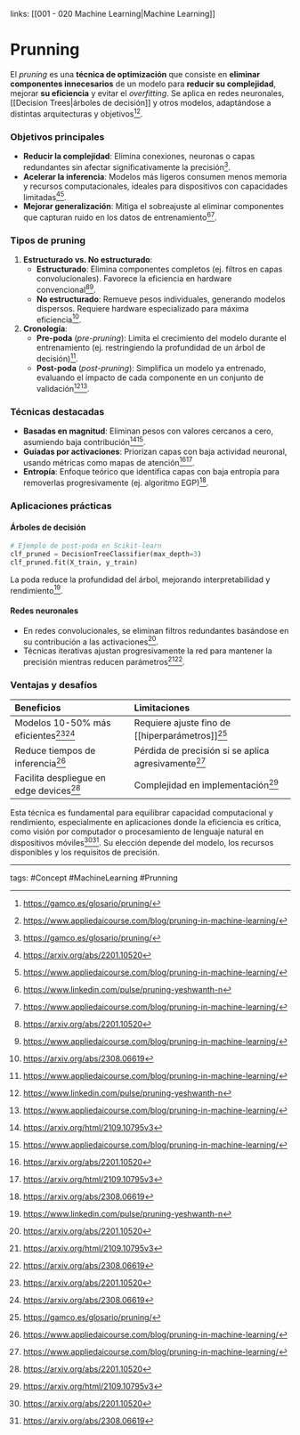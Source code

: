 links: [[001 - 020 Machine Learning|Machine Learning]]

# Prunning

El *pruning* es una **técnica de optimización** que consiste en **eliminar componentes innecesarios** de un modelo para **reducir su complejidad**, mejorar **su eficiencia** y evitar el *overfitting*. Se aplica en redes neuronales, [[Decision Trees|árboles de decisión]] y otros modelos, adaptándose a distintas arquitecturas y objetivos[^4][^6].


### Objetivos principales

- **Reducir la complejidad**: Elimina conexiones, neuronas o capas redundantes sin afectar significativamente la precisión[^4].
- **Acelerar la inferencia**: Modelos más ligeros consumen menos memoria y recursos computacionales, ideales para dispositivos con capacidades limitadas[^1][^6].
- **Mejorar generalización**: Mitiga el sobreajuste al eliminar componentes que capturan ruido en los datos de entrenamiento[^5][^6].


### Tipos de pruning

1. **Estructurado vs. No estructurado**:
    - **Estructurado**: Elimina componentes completos (ej. filtros en capas convolucionales). Favorece la eficiencia en hardware convencional[^1][^6].
    - **No estructurado**: Remueve pesos individuales, generando modelos dispersos. Requiere hardware especializado para máxima eficiencia[^3].
2. **Cronología**:
    - **Pre-poda** (*pre-pruning*): Limita el crecimiento del modelo durante el entrenamiento (ej. restringiendo la profundidad de un árbol de decisión)[^6].
    - **Post-poda** (*post-pruning*): Simplifica un modelo ya entrenado, evaluando el impacto de cada componente en un conjunto de validación[^5][^6].


### Técnicas destacadas

- **Basadas en magnitud**: Eliminan pesos con valores cercanos a cero, asumiendo baja contribución[^2][^6].
- **Guíadas por activaciones**: Priorizan capas con baja actividad neuronal, usando métricas como mapas de atención[^1][^2].
- **Entropía**: Enfoque teórico que identifica capas con baja entropía para removerlas progresivamente (ej. algoritmo EGP)[^3].


### Aplicaciones prácticas
#### Árboles de decisión

```python
# Ejemplo de post-poda en Scikit-learn
clf_pruned = DecisionTreeClassifier(max_depth=3)
clf_pruned.fit(X_train, y_train)
```

La poda reduce la profundidad del árbol, mejorando interpretabilidad y rendimiento[^5].
#### Redes neuronales
- En redes convolucionales, se eliminan filtros redundantes basándose en su contribución a las activaciones[^1].
- Técnicas iterativas ajustan progresivamente la red para mantener la precisión mientras reducen parámetros[^2][^3].


### Ventajas y desafíos

| **Beneficios** | **Limitaciones** |
| :-- | :-- |
| Modelos 10-50% más eficientes[^1][^3] | Requiere ajuste fino de [[hiperparámetros]][^4] |
| Reduce tiempos de inferencia[^6] | Pérdida de precisión si se aplica agresivamente[^6] |
| Facilita despliegue en edge devices[^1] | Complejidad en implementación[^2] |


Esta técnica es fundamental para equilibrar capacidad computacional y rendimiento, especialmente en aplicaciones donde la eficiencia es crítica, como visión por computador o procesamiento de lenguaje natural en dispositivos móviles[^1][^3]. Su elección depende del modelo, los recursos disponibles y los requisitos de precisión.


---
tags:
	#Concept #MachineLearning #Prunning

[^1]: https://arxiv.org/abs/2201.10520

[^2]: https://arxiv.org/html/2109.10795v3

[^3]: https://arxiv.org/abs/2308.06619

[^4]: https://gamco.es/glosario/pruning/

[^5]: https://www.linkedin.com/pulse/pruning-yeshwanth-n

[^6]: https://www.appliedaicourse.com/blog/pruning-in-machine-learning/

[^7]: https://arxiv.org/abs/1901.10539

[^8]: https://arxiv.org/pdf/2001.04062.pdf

[^9]: https://arxiv.org/abs/1909.08174

[^10]: https://arxiv.org/pdf/1901.10539.pdf

[^11]: https://arxiv.org/pdf/2101.09671.pdf

[^12]: https://pdfs.semanticscholar.org/9ea8/ea62d968634e4c2559f5fd7b22c8e56c39c2.pdf

[^13]: https://arxiv.org/abs/2212.01977

[^14]: https://arxiv.org/abs/2403.04805

[^15]: https://pdfs.semanticscholar.org/4724/2bab3917ed0366b1ae3cab52732d17e0e5ea.pdf

[^16]: https://arxiv.org/abs/2403.18955

[^17]: https://arxiv.org/pdf/2006.04981.pdf

[^18]: https://pdfs.semanticscholar.org/5db5/310f172e3889dbdcb7ba8eded98ebcaacd3c.pdf

[^19]: https://arxiv.org/abs/2207.03384

[^20]: https://citeseerx.ist.psu.edu/document?repid=rep1\&type=pdf\&doi=bdda0945f7ef5f434f65fb5e72505d9febe00b52

[^21]: https://pdfs.semanticscholar.org/913a/dbbc9ae266293696c355eb1670dcd1da7495.pdf

[^22]: https://arxiv.org/html/2402.05356v2

[^23]: https://arxiv.org/pdf/1609.05401.pdf

[^24]: https://es.linkedin.com/advice/3/what-most-effective-techniques-pruning-0mlef?lang=es

[^25]: https://en.wikipedia.org/wiki/Decision_tree_pruning

[^26]: https://gpttutorpro.com/machine-learning-pruning-techniques-an-introduction/

[^27]: https://opendatascience.com/what-is-pruning-in-machine-learning/

[^28]: https://www.displayr.com/machine-learning-pruning-decision-trees/

[^29]: https://www.datature.io/blog/a-comprehensive-guide-to-neural-network-model-pruning

[^30]: https://es.linkedin.com/advice/3/how-can-you-use-neural-network-pruning-irx6e?lang=es\&lang=es

[^31]: https://wandb.ai/authors/pruning/reports/Diving-Into-Model-Pruning-in-Deep-Learning--VmlldzoxMzcyMDg

[^32]: https://www.ultralytics.com/es/glossary/pruning

[^33]: https://upload.wikimedia.org/wikipedia/commons/2/23/Before_after_pruning.png?sa=X\&ved=2ahUKEwiSr_mfpv-LAxV9UqQEHTKIAFwQ_B16BAgDEAI

[^34]: https://cienciadedatos.net/documentos/py07_arboles_decision_python

[^35]: https://www.ultralytics.com/es/glossary/model-pruning

[^36]: https://www.youtube.com/watch?v=LcPDBLr9XVw

[^37]: https://azurebrains.com/2020/04/17/fundamentos-para-mejorar-el-rendimiento-y-la-eficiencia-de-tus-modelos-de-deep-learning/

[^38]: https://es.linkedin.com/pulse/pruning-cuantización-y-destilación-jordi-pompas-gutiérrez-p38hf

